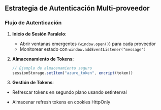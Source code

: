 ## Estrategia de Autenticación Multi-proveedor

### Flujo de Autenticación
1. **Inicio de Sesión Paralelo**:
   - Abrir ventanas emergentes (`window.open()`) para cada proveedor
   - Monitorear estado con `window.addEventListener("message")`
   
2. **Almacenamiento de Tokens**:
   ```ts
   // Ejemplo de almacenamiento seguro
   sessionStorage.setItem("azure_token", encript(token))

3. **Gestión de Tokens**:

 - Refrescar tokens en segundo plano usando setInterval

 - Almacenar refresh tokens en cookies HttpOnly



